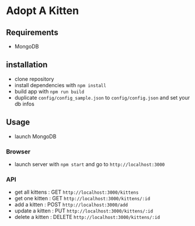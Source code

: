 # Adopt A Kitten

## Requirements
- MongoDB

## installation
- clone repository
- install dependencies with `npm install`
- build app with `npm run build`
- duplicate `config/config_sample.json` to `config/config.json` and set your db infos

## Usage
- launch MongoDB

### Browser
- launch server with `npm start` and go to `http://localhost:3000`

### API
- get all kittens : GET `http://localhost:3000/kittens`
- get one kitten : GET `http://localhost:3000/kittens/:id`
- add a kitten : POST `http://localhost:3000/add`
- update a kitten : PUT `http://localhost:3000/kittens/:id`
- delete a kitten : DELETE `http://localhost:3000/kittens/:id`